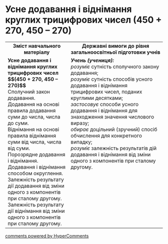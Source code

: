 <div id="hypercomments_widget" class="js-hypercomments-widget invisible"></div>

# Усне додавання і віднімання круглих трицифрових чисел (450 + 270, 450 – 270)
<table>
  <tr>
    <td width="40%" align="center"><b>Зміст навчального матеріалу<b></td>
    <td width="60%" align="center"><b>Державні вимоги до рівня загальноосвітньої підготовки учнів</b></td>
  </tr>
  <tr>
    <td width="40%" style="vertical-align:top !important;"><b>Усне додавання і віднімання круглих трицифрових чисел     $$(450 + 270, 450 – 270)$$</b><br>
Сполучний закон додавання.<br> 
Додавання на основі правила додавання суми до числа, числа до суми.<br>
Віднімання на основі правила віднімання суми від числа, числа від суми. <br>
Порозрядне додавання і віднімання. <br>
Додавання і віднімання способом округлення.<br>
Залежність результату дії додавання від зміни одного з компонентів при сталому другому.<br>
Залежність результату дії віднімання від зміни одного з компонентів при сталому другому.<br></td>
    <td width="60%" style="vertical-align:top !important;"><i><b>Учень (учениця):</b></i><br>
<i>розуміє</i> сутність сполучного закону додавання;<br>
<i>розуміє</i> сутність способів усного додавання і віднімання трицифрових чисел, поданих круглими десятками; <br>
<i>застосовує</i> способи усного додавання і віднімання для знаходження значення числового виразу;<br>
<i>обирає</i> доцільний (зручний) спосіб обчислення для конкретного випадку;<br>
<i>розуміє</i> залежність результатів дій додавання і віднімання від зміни одного з компонентів при сталому другому.<br></td>
  </tr>
</table>

<div class="js-hypercomments-container">
    <a href="http://hypercomments.com" class="hc-link" title="comments widget">comments powered by HyperComments</a>
</div>